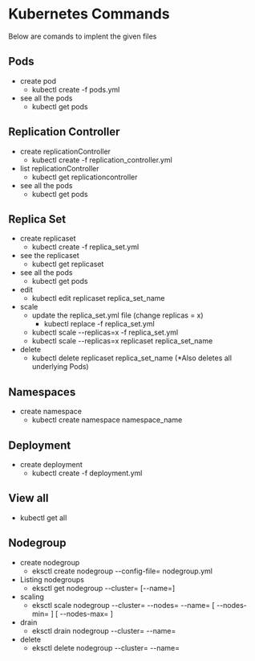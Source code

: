 # Kubernetes Commands
 Below are comands to implent the given files


## Pods
* create pod
  * kubectl create -f pods.yml
* see all the pods
  * kubectl get pods
 
 
## Replication Controller
* create replicationController
  * kubectl create -f replication_controller.yml
* list replicationController
  * kubectl get replicationcontroller
* see all the pods
  * kubectl get pods
  
  
## Replica Set
* create replicaset
  * kubectl create -f replica_set.yml
* see the replicaset
  * kubectl get replicaset
* see all the pods
  * kubectl get pods
* edit
  * kubectl edit replicaset replica_set_name
* scale
  * update the replica_set.yml file (change replicas = x)
    * kubectl replace -f replica_set.yml
  * kubectl scale --replicas=x -f replica_set.yml
  * kubectl scale --replicas=x replicaset replica_set_name
* delete
  * kubectl delete replicaset replica_set_name (*Also deletes all underlying Pods)
 
## Namespaces
* create namespace
  * kubectl create namespace namespace_name
  

## Deployment
* create deployment
  * kubectl create -f deployment.yml
  
## View all
* kubectl get all 

## Nodegroup
* create nodegroup
  * eksctl create nodegroup --config-file= nodegroup.yml
* Listing nodegroups
  * eksctl get nodegroup --cluster=<clusterName> [--name=<nodegroupName>]
* scaling
  * eksctl scale nodegroup --cluster=<clusterName> --nodes=<desiredCount> --name=<nodegroupName> [ --nodes-min=<minSize> ] [ --nodes-max=<maxSize> ]
* drain
  * eksctl drain nodegroup --cluster=<clusterName> --name=<nodegroupName>
* delete
  * eksctl delete nodegroup --cluster=<clusterName> --name=<nodegroupName>
